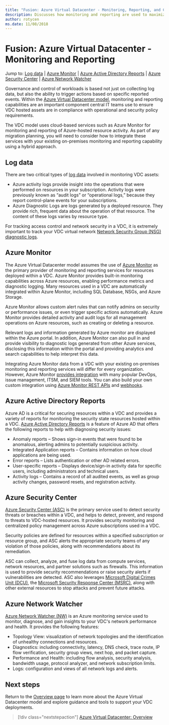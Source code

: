 ```yaml
---
title: "Fusion: Azure Virtual Datacenter - Monitoring, Reporting, and Compliance" 
description: Discusses how monitoring and reporting are used to maximize policy compliance of workloads and resources host in an Azure Virtual Datacenter.
author: rotycen
ms.date: 11/08/2018
---
```

# Fusion: Azure Virtual Datacenter - Monitoring and Reporting

Jump to: [Log data](#log-data) | [Azure Monitor](#azure-monitor) | [Azure Active Directory Reports](#azure-active-directory-reports) | [Azure Security Center](#azure-security-center) | [Azure Network Watcher](#azure-network-watcher)

Governance and control of workloads is based not just on collecting log data, but also the ability to trigger actions based on specific reported events. Within the [Azure Virtual Datacenter model](../virtual-datacenter/overview.md), monitoring and reporting capabilities are an important component central IT teams use to ensure VDC hosted assets are in compliance with operational and security policy requirements.

The VDC model uses cloud-based services such as Azure Monitor for monitoring and reporting of Azure-hosted resource activity. As part of any migration planning, you will need to consider how to integrate these services with your existing on-premises monitoring and reporting capability using a hybrid approach.  

## Log data

There are two critical types of [log data](https://docs.microsoft.com/en-us/azure/security/azure-log-audit) involved in monitoring VDC assets:

- Azure activity logs provide insight into the operations that were performed on resources in your subscription. Activity logs were previously known as “audit logs” or “operational logs,” because they report control-plane events for your subscriptions.
- Azure Diagnostic Logs are logs generated by a deployed resource. They provide rich, frequent data about the operation of that resource. The content of these logs varies by resource type.

For tracking access control and network security in a VDC, it is extremely important to track your VDC virtual network [Network Security Group (NSG) diagnostic logs](https://docs.microsoft.com/en-us/azure/virtual-network/virtual-network-nsg-manage-log).

## Azure Monitor

The Azure Virtual Datacenter model assumes the use of [Azure Monitor](https://docs.microsoft.com/en-us/azure/azure-monitor/overview) as the primary provider of monitoring and reporting services for resources deployed within a VDC. Azure Monitor provides built-in monitoring capabilities across Azure resources, enabling performance metrics and diagnostic logging. Many resources used in a VDC are automatically integrated within Azure Monitor, including SQL Database, NSGs, and Azure Storage.

Azure Monitor allows custom alert rules that can notify admins on security or performance issues, or even trigger specific actions automatically. Azure Monitor provides detailed activity and audit logs for all management operations on Azure resources, such as creating or deleting a resource.

Relevant logs and information generated by Azure monitor are displayed within the Azure portal. In addition, Azure Monitor can also pull in and provide visibility to diagnostic logs generated from other Azure services, disclosing this information within the portal and providing analytics and search capabilities to help interpret this data.

Integrating Azure Monitor data from a VDC with your existing on-premises monitoring and reporting services will differ for every organization. However, Azure Monitor [provides integration](https://docs.microsoft.com/en-us/azure/monitoring-and-diagnostics/monitoring-partners) with many popular DevOps, issue management, ITSM, and SIEM tools. You can also build your own custom integration using [Azure Monitor REST APIs](#https://docs.microsoft.com/en-us/azure/monitoring-and-diagnostics/monitoring-rest-api-walkthrough) and [webhooks](#https://docs.microsoft.com/en-us/azure/monitoring-and-diagnostics/insights-webhooks-alerts).

## Azure Active Directory Reports

Azure AD is a critical for securing resources within a VDC and provides a variety of reports for monitoring the security state resources hosted within a VDC. [Azure Active Directory Reports](https://docs.microsoft.com/en-us/azure/active-directory/reports-monitoring/overview-reports) is a feature of Azure AD that offers the following reports to help with diagnosing security issues:

- Anomaly reports – Shows sign-in events that were found to be anomalous, alerting admins to potentially suspicious activity.
- Integrated Application reports – Contains information on how cloud applications are being used. 
- Error reports – Lists authentication or other AD related errors.
- User-specific reports – Displays device/sign-in activity data for specific users, including administrators and technical users.
- Activity logs – Contains a record of all audited events, as well as group activity changes, password resets, and registration activity. 

## Azure Security Center

[Azure Security Center (ASC)](https://docs.microsoft.com/en-us/azure/security-center/) is the primary service used to detect security threats or breaches within a VDC, and helps to detect, prevent, and respond to threats to VDC-hosted resources. It provides security monitoring and centralized policy management across Azure subscriptions used in a VDC.

Security policies are defined for resources within a specified subscription or resource group, and ASC alerts the appropriate security teams of any violation of those policies, along with recommendations about its remediation.

ASC can collect, analyze, and fuse log data from compute services, network resources, and partner solutions such as firewalls. This information is used to provide security recommendations or raise security alerts if vulnerabilities are detected. ASC also leverages [Microsoft Digital Crimes Unit (DCU)](https://news.microsoft.com/presskits/dcu/), the [Microsoft Security Response Center (MSRC)](https://www.microsoft.com/en-us/msrc), along with other external resources to stop attacks and prevent future attacks.

## Azure Network Watcher

[Azure Network Watcher (NW)](https://docs.microsoft.com/en-us/azure/network-watcher/) is an Azure monitoring service used to monitor, diagnose, and gain insights to your VDC's network performance and health. It provides the following features:

- Topology View: visualization of network topologies and the identification of unhealthy connections and resources.
- Diagnostics: including connectivity, latency, DNS check, trace route, IP flow verification, security group views, next hop, and packet capture.
- Performance and Health: including flow analysis, security analysis, bandwidth usage, protocol analyzer, and network subscription limits.
- Logs: configuration and views of all network logs and alerts.

## Next steps

Return to the [Overview page](../virtual-datacenter/overview.md) to learn more about the  Azure Virtual Datacenter model and explore guidance and tools to support your VDC deployments.

> [!div class="nextstepaction"]
> [Azure Virtual Datacenter: Overview](../virtual-datacenter/overview.md)